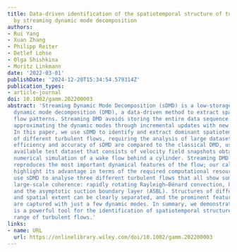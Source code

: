 ```yaml
---
title: Data‐driven identification of the spatiotemporal structure of turbulent flows
  by streaming dynamic mode decomposition
authors:
- Rui Yang
- Xuan Zhang
- Philipp Reiter
- Detlef Lohse
- Olga Shishkina
- Moritz Linkmann
date: '2022-03-01'
publishDate: '2024-12-20T15:34:54.579314Z'
publication_types:
- article-journal
doi: 10.1002/gamm.202200003
abstract: 'Streaming Dynamic Mode Decomposition (sDMD) is a low-storage version of
  dynamic mode decomposition (DMD), a data-driven method to extract spatiotemporal
  flow patterns. Streaming DMD avoids storing the entire data sequence in memory by
  approximating the dynamic modes through incremental updates with new available data.
  In this paper, we use sDMD to identify and extract dominant spatiotemporal structures
  of different turbulent flows, requiring the analysis of large datasets. First, the
  efficiency and accuracy of sDMD are compared to the classical DMD, using a publicly
  available test dataset that consists of velocity field snapshots obtained by direct
  numerical simulation of a wake flow behind a cylinder. Streaming DMD not only reliably
  reproduces the most important dynamical features of the flow; our calculations also
  highlight its advantage in terms of the required computational resources. We subsequently
  use sDMD to analyse three different turbulent flows that all show some degree of
  large-scale coherence: rapidly rotating Rayleigh–Bénard convection, horizontal convection
  and the asymptotic suction boundary layer (ASBL). Structures of different frequencies
  and spatial extent can be clearly separated, and the prominent features of the dynamics
  are captured with just a few dynamic modes. In summary, we demonstrate that sDMD
  is a powerful tool for the identification of spatiotemporal structures in a wide
  range of turbulent flows.'
links:
- name: URL
  url: https://onlinelibrary.wiley.com/doi/10.1002/gamm.202200003
---
```


